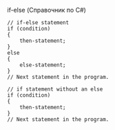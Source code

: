 if-else (Справочник по C#)

    // if-else statement
    if (condition)
    {
        then-statement;
    }
    else
    {
        else-statement;
    }
    // Next statement in the program.

    // if statement without an else
    if (condition)
    {
        then-statement;
    }
    // Next statement in the program.
